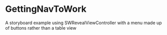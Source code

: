 GettingNavToWork
================

A storyboard example using SWRevealViewController with a menu made up of buttons rather than a table view
